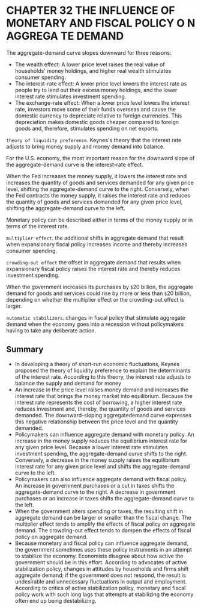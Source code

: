 # CHAPTER 32 THE INFLUENCE OF MONETARY AND FISCAL POLICY O N AGGREGA TE DEMAND



The aggregate-demand curve slopes downward for three reasons:

- The wealth effect: A lower price level raises the real value of households' money holdings, and higher real wealth stimulates consumer spending.
- The interest-rate effect: A lower price level lowers the interest rate as people try to lend out their excess money holdings, and the lower interest rate stimulates investment spending.
- The exchange-rate effect: When a lower price level lowers the interest rate, investors move some of their funds overseas and cause the domestic currency to depreciate relative to foreign currencies. This depreciation makes domestic goods cheaper compared to foreign goods and, therefore, stimulates spending on net exports.

`theory of liquidity preference`. Keynes's theory that the interest rate adjusts to bring money supply and money demand into balance.

For the U.S. economy, the most important reason for the downward slope of the aggregate-demand curve is the interest-rate effect.

When the Fed increases the money supply, it lowers the interest rate and increases the quantity of goods and services demanded for any given price level, shifting the aggregate-demand curve to the right. Conversely, when the Fed contracts the money supply, it raises the interest rate and reduces the quantity of goods and services demanded for any given price level, shifting the aggregate-demand curve to the left.

Monetary policy can be described either in terms of the money supply or in terms of the interest rate.

`multiplier effect`. the additional shifts in aggregate demand that result when expansionary fiscal policy increases income and thereby increases consumer spending.

`crowding-out effect` the offset in aggregate demand that results when expansionary fiscal policy raises the interest rate and thereby reduces investment spending.

When the government increases its purchases by `$`20 billion, the aggregate demand for goods and services could rise by more or less than `$`20 billion, depending on whether the multiplier effect or the crowding-out effect is larger.

`automatic stabilizers`. changes in fiscal policy that stimulate aggregate demand when the economy goes into a recession without policymakers having to take any deliberate action.



## Summary

- In developing a theory of short-run economic fluctuations, Keynes proposed the theory of liquidity preference to explain the determinants of the interest rate. According to this theory, the interest rate adjusts to balance the supply and demand for money
- An increase in the price level raises money demand and increases the interest rate that brings the money market into equilibrium. Because the interest rate represents the cost of borrowing, a higher interest rate reduces investment and, thereby, the quantity of goods and services demanded. The downward-sloping aggregatedemand curve expresses this negative relationship between the price level and the quantity demanded.
- Policymakers can influence aggregate demand with monetary policy. An increase in the money supply reduces the equilibrium interest rate for any given price level. Because a lower interest rate stimulates investment spending, the aggregate-demand curve shifts to the right. Conversely, a decrease in the money supply raises the equilibrium interest rate for any given price level and shifts the aggregate-demand curve to the left.
- Policymakers can also influence aggregate demand with fiscal policy. An increase in government purchases or a cut in taxes shifts the aggregate-demand curve to the right. A decrease in government purchases or an increase in taxes shifts the aggregate-demand curve to the left.
- When the government alters spending or taxes, the resulting shift in aggregate demand can be larger or smaller than the fiscal change. The multiplier effect tends to amplify the effects of fiscal policy on aggregate demand. The crowding-out effect tends to dampen the effects of fiscal policy on aggregate demand.
- Because monetary and fiscal policy can influence aggregate demand, the government sometimes uses these policy instruments in an attempt to stabilize the economy. Economists disagree about how active the government should be in this effort. According to advocates of active stabilization policy, changes in attitudes by households and firms shift aggregate demand; if the government does not respond, the result is undesirable and unnecessary fluctuations in output and employment. According to critics of active stabilization policy, monetary and fiscal policy work with such long lags that attempts at stabilizing the economy often end up being destabilizing.
